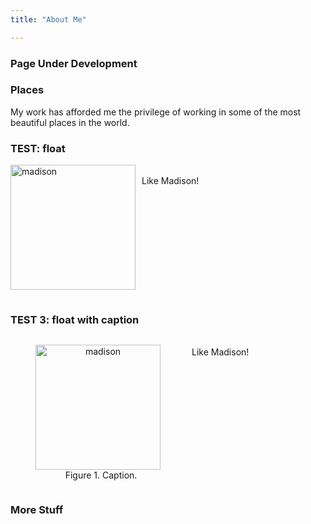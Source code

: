 ```yaml
---
title: "About Me"

---
```


### **Page Under Development**


### Places

My work has afforded me the privilege of working in some of the most beautiful places in the world. 


### TEST: float

<img src="madison.jpg" alt="madison" width="200" style="float: left; margin-bottom: 15px; padding: 0px 10px 0px 0px"/>

<br>Like Madison!

<div style="clear: both;"></div> 


### TEST 3: float with caption 

<figure style="float: left; text-align: center">
  <img src="madison.jpg" 
       alt="madison" 
       width="200"
       style="vertical-align: top; padding: 0px 10px 0px 0px"/>
  <figcaption>Figure 1. Caption.</figcaption>
</figure>


<br>Like Madison!

<div style="clear: both;"></div> 

### More Stuff

